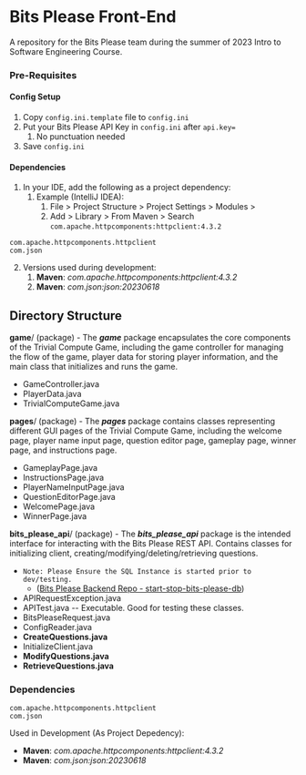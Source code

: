 # Bits Please Front-End
A repository for the Bits Please team during the summer of 2023 Intro to Software Engineering Course.

### Pre-Requisites
#### Config Setup
1. Copy `config.ini.template` file to `config.ini`
2. Put your Bits Please API Key in `config.ini` after `api.key=`
   1. No punctuation needed
3. Save `config.ini`

#### Dependencies
1. In your IDE, add the following as a project dependency: 
   1. Example (IntelliJ IDEA): 
      1. File > Project Structure > Project Settings > Modules > 
      2. Add > Library > From Maven > Search `com.apache.httpcomponents:httpclient:4.3.2`
```
com.apache.httpcomponents.httpclient
com.json
```
2. Versions used during development:
   1. **Maven**: _com.apache.httpcomponents:httpclient:4.3.2_
   2. **Maven**: _com.json:json:20230618_


## Directory Structure
**game**/ (package) - The **_game_** package encapsulates the core components of the Trivial Compute Game, including the game controller for managing the flow of the game, player data for storing player information, and the main class that initializes and runs the game.

- GameController.java
- PlayerData.java
- TrivialComputeGame.java

**pages**/ (package) - The **_pages_** package contains classes representing different GUI pages of the Trivial Compute Game, including the welcome page, player name input page, question editor page, gameplay page, winner page, and instructions page.

- GameplayPage.java
- InstructionsPage.java
- PlayerNameInputPage.java
- QuestionEditorPage.java
- WelcomePage.java
- WinnerPage.java

**bits_please_api**/ (package) - The **_bits_please_api_** package is the intended interface for interacting with the Bits Please REST API. Contains classes for initializing client, creating/modifying/deleting/retrieving questions. 

- `Note: Please Ensure the SQL Instance is started prior to dev/testing.` 
  - ([Bits Please Backend Repo - start-stop-bits-please-db](https://github.com/TheFrogThatIs/bits_please_backend/tree/main/CloudFunctions/start-stop-bits-please-db))
- APIRequestException.java
- APITest.java -- Executable. Good for testing these classes.
- BitsPleaseRequest.java
- ConfigReader.java
- **CreateQuestions.java**
- InitializeClient.java
- **ModifyQuestions.java**
- **RetrieveQuestions.java**

### Dependencies
```
com.apache.httpcomponents.httpclient
com.json
```
Used in Development (As Project Depedency):
- **Maven**: _com.apache.httpcomponents:httpclient:4.3.2_
- **Maven**: _com.json:json:20230618_